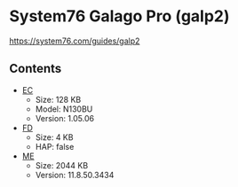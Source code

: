 # System76 Galago Pro (galp2)

https://system76.com/guides/galp2

## Contents

- [EC](./ec.rom)
  - Size: 128 KB
  - Model: N130BU
  - Version: 1.05.06
- [FD](./fd.rom)
  - Size: 4 KB
  - HAP: false
- [ME](./me.rom)
  - Size: 2044 KB
  - Version: 11.8.50.3434
